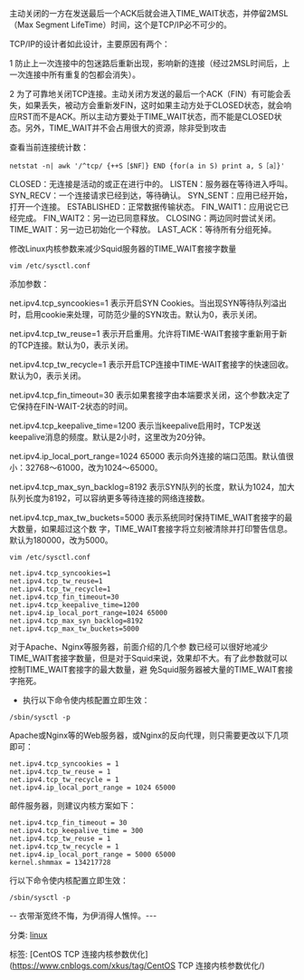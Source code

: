 主动关闭的一方在发送最后一个ACK后就会进入TIME_WAIT状态，并停留2MSL（Max Segment LifeTime）时间，这个是TCP/IP必不可少的。

TCP/IP的设计者如此设计，主要原因有两个：

1 防止上一次连接中的包迷路后重新出现，影响新的连接（经过2MSL时间后，上一次连接中所有重复的包都会消失）。

2 为了可靠地关闭TCP连接。主动关闭方发送的最后一个ACK（FIN）有可能会丢失，如果丢失，被动方会重新发FIN，这时如果主动方处于CLOSED状态，就会响应RST而不是ACK。所以主动方要处于TIME_WAIT状态，而不能是CLOSED状态。另外，TIME_WAIT并不会占用很大的资源，除非受到攻击

查看当前连接统计数：

```
netstat -n| awk '/^tcp/ {++S［$NF］} END {for(a in S) print a, S［a］}' 
```

CLOSED：无连接是活动的或正在进行中的。
LISTEN：服务器在等待进入呼叫。
SYN_RECV：一个连接请求已经到达，等待确认。
SYN_SENT：应用已经开始，打开一个连接。
ESTABLISHED：正常数据传输状态。
FIN_WAIT1：应用说它已经完成。
FIN_WAIT2：另一边已同意释放。
CLOSING：两边同时尝试关闭。
TIME_WAIT：另一边已初始化一个释放。
LAST_ACK：等待所有分组死掉。

修改Linux内核参数来减少Squid服务器的TIME_WAIT套接字数量

```
vim /etc/sysctl.conf
```

添加参数：

net.ipv4.tcp_syncookies=1 表示开启SYN Cookies。当出现SYN等待队列溢出时，启用cookie来处理，可防范少量的SYN攻击。默认为0，表示关闭。

net.ipv4.tcp_tw_reuse=1 表示开启重用。允许将TIME-WAIT套接字重新用于新的TCP连接。默认为0，表示关闭。

net.ipv4.tcp_tw_recycle=1 表示开启TCP连接中TIME-WAIT套接字的快速回收。默认为0，表示关闭。

net.ipv4.tcp_fin_timeout=30 表示如果套接字由本端要求关闭，这个参数决定了它保持在FIN-WAIT-2状态的时间。

net.ipv4.tcp_keepalive_time=1200 表示当keepalive启用时，TCP发送keepalive消息的频度。默认是2小时，这里改为20分钟。

net.ipv4.ip_local_port_range=1024 65000 表示向外连接的端口范围。默认值很小：32768～61000，改为1024～65000。

net.ipv4.tcp_max_syn_backlog=8192 表示SYN队列的长度，默认为1024，加大队列长度为8192，可以容纳更多等待连接的网络连接数。

net.ipv4.tcp_max_tw_buckets=5000 表示系统同时保持TIME_WAIT套接字的最大数量，如果超过这个数 字，TIME_WAIT套接字将立刻被清除并打印警告信息。默认为180000，改为5000。

```
vim /etc/sysctl.conf

net.ipv4.tcp_syncookies=1
net.ipv4.tcp_tw_reuse=1
net.ipv4.tcp_tw_recycle=1
net.ipv4.tcp_fin_timeout=30
net.ipv4.tcp_keepalive_time=1200
net.ipv4.ip_local_port_range=1024 65000
net.ipv4.tcp_max_syn_backlog=8192
net.ipv4.tcp_max_tw_buckets=5000
```

对于Apache、Nginx等服务器，前面介绍的几个参 数已经可以很好地减少TIME_WAIT套接字数量，但是对于Squid来说，效果却不大。有了此参数就可以控制TIME_WAIT套接字的最大数量，避 免Squid服务器被大量的TIME_WAIT套接字拖死。

- 执行以下命令使内核配置立即生效：

```
/sbin/sysctl -p
```

Apache或Nginx等的Web服务器，或Nginx的反向代理，则只需要更改以下几项即可：

```
net.ipv4.tcp_syncookies = 1
net.ipv4.tcp_tw_reuse = 1
net.ipv4.tcp_tw_recycle = 1
net.ipv4.ip_local_port_range = 1024 65000
```

邮件服务器，则建议内核方案如下：

```
net.ipv4.tcp_fin_timeout = 30 
net.ipv4.tcp_keepalive_time = 300 
net.ipv4.tcp_tw_reuse = 1 
net.ipv4.tcp_tw_recycle = 1 
net.ipv4.ip_local_port_range = 5000 65000
kernel.shmmax = 134217728
```

行以下命令使内核配置立即生效：

```
/sbin/sysctl -p
```

-- 衣带渐宽终不悔，为伊消得人憔悴。---

分类: [linux](https://www.cnblogs.com/xkus/category/1096747.html)

标签: [CentOS TCP 连接内核参数优化](https://www.cnblogs.com/xkus/tag/CentOS TCP 连接内核参数优化/)